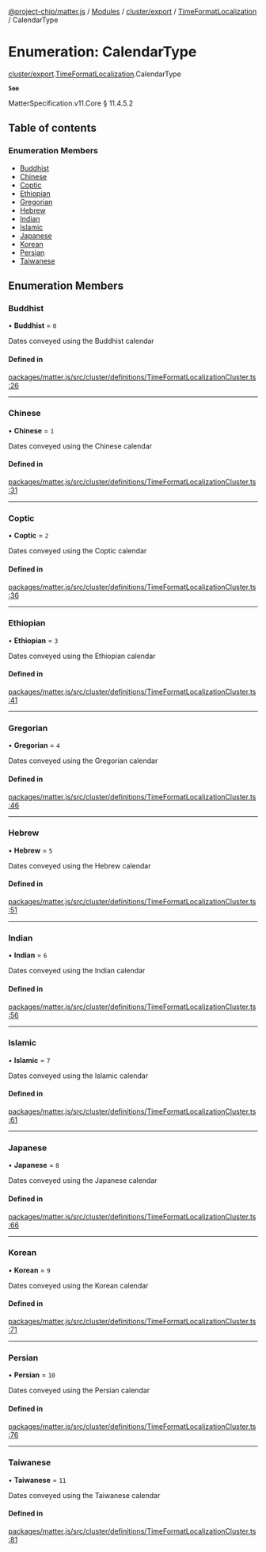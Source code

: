 [@project-chip/matter.js](../README.md) / [Modules](../modules.md) / [cluster/export](../modules/cluster_export.md) / [TimeFormatLocalization](../modules/cluster_export.TimeFormatLocalization.md) / CalendarType

# Enumeration: CalendarType

[cluster/export](../modules/cluster_export.md).[TimeFormatLocalization](../modules/cluster_export.TimeFormatLocalization.md).CalendarType

**`See`**

MatterSpecification.v11.Core § 11.4.5.2

## Table of contents

### Enumeration Members

- [Buddhist](cluster_export.TimeFormatLocalization.CalendarType.md#buddhist)
- [Chinese](cluster_export.TimeFormatLocalization.CalendarType.md#chinese)
- [Coptic](cluster_export.TimeFormatLocalization.CalendarType.md#coptic)
- [Ethiopian](cluster_export.TimeFormatLocalization.CalendarType.md#ethiopian)
- [Gregorian](cluster_export.TimeFormatLocalization.CalendarType.md#gregorian)
- [Hebrew](cluster_export.TimeFormatLocalization.CalendarType.md#hebrew)
- [Indian](cluster_export.TimeFormatLocalization.CalendarType.md#indian)
- [Islamic](cluster_export.TimeFormatLocalization.CalendarType.md#islamic)
- [Japanese](cluster_export.TimeFormatLocalization.CalendarType.md#japanese)
- [Korean](cluster_export.TimeFormatLocalization.CalendarType.md#korean)
- [Persian](cluster_export.TimeFormatLocalization.CalendarType.md#persian)
- [Taiwanese](cluster_export.TimeFormatLocalization.CalendarType.md#taiwanese)

## Enumeration Members

### Buddhist

• **Buddhist** = ``0``

Dates conveyed using the Buddhist calendar

#### Defined in

[packages/matter.js/src/cluster/definitions/TimeFormatLocalizationCluster.ts:26](https://github.com/project-chip/matter.js/blob/5f71eedebdb9fa54338bde320c311bb359b7455d/packages/matter.js/src/cluster/definitions/TimeFormatLocalizationCluster.ts#L26)

___

### Chinese

• **Chinese** = ``1``

Dates conveyed using the Chinese calendar

#### Defined in

[packages/matter.js/src/cluster/definitions/TimeFormatLocalizationCluster.ts:31](https://github.com/project-chip/matter.js/blob/5f71eedebdb9fa54338bde320c311bb359b7455d/packages/matter.js/src/cluster/definitions/TimeFormatLocalizationCluster.ts#L31)

___

### Coptic

• **Coptic** = ``2``

Dates conveyed using the Coptic calendar

#### Defined in

[packages/matter.js/src/cluster/definitions/TimeFormatLocalizationCluster.ts:36](https://github.com/project-chip/matter.js/blob/5f71eedebdb9fa54338bde320c311bb359b7455d/packages/matter.js/src/cluster/definitions/TimeFormatLocalizationCluster.ts#L36)

___

### Ethiopian

• **Ethiopian** = ``3``

Dates conveyed using the Ethiopian calendar

#### Defined in

[packages/matter.js/src/cluster/definitions/TimeFormatLocalizationCluster.ts:41](https://github.com/project-chip/matter.js/blob/5f71eedebdb9fa54338bde320c311bb359b7455d/packages/matter.js/src/cluster/definitions/TimeFormatLocalizationCluster.ts#L41)

___

### Gregorian

• **Gregorian** = ``4``

Dates conveyed using the Gregorian calendar

#### Defined in

[packages/matter.js/src/cluster/definitions/TimeFormatLocalizationCluster.ts:46](https://github.com/project-chip/matter.js/blob/5f71eedebdb9fa54338bde320c311bb359b7455d/packages/matter.js/src/cluster/definitions/TimeFormatLocalizationCluster.ts#L46)

___

### Hebrew

• **Hebrew** = ``5``

Dates conveyed using the Hebrew calendar

#### Defined in

[packages/matter.js/src/cluster/definitions/TimeFormatLocalizationCluster.ts:51](https://github.com/project-chip/matter.js/blob/5f71eedebdb9fa54338bde320c311bb359b7455d/packages/matter.js/src/cluster/definitions/TimeFormatLocalizationCluster.ts#L51)

___

### Indian

• **Indian** = ``6``

Dates conveyed using the Indian calendar

#### Defined in

[packages/matter.js/src/cluster/definitions/TimeFormatLocalizationCluster.ts:56](https://github.com/project-chip/matter.js/blob/5f71eedebdb9fa54338bde320c311bb359b7455d/packages/matter.js/src/cluster/definitions/TimeFormatLocalizationCluster.ts#L56)

___

### Islamic

• **Islamic** = ``7``

Dates conveyed using the Islamic calendar

#### Defined in

[packages/matter.js/src/cluster/definitions/TimeFormatLocalizationCluster.ts:61](https://github.com/project-chip/matter.js/blob/5f71eedebdb9fa54338bde320c311bb359b7455d/packages/matter.js/src/cluster/definitions/TimeFormatLocalizationCluster.ts#L61)

___

### Japanese

• **Japanese** = ``8``

Dates conveyed using the Japanese calendar

#### Defined in

[packages/matter.js/src/cluster/definitions/TimeFormatLocalizationCluster.ts:66](https://github.com/project-chip/matter.js/blob/5f71eedebdb9fa54338bde320c311bb359b7455d/packages/matter.js/src/cluster/definitions/TimeFormatLocalizationCluster.ts#L66)

___

### Korean

• **Korean** = ``9``

Dates conveyed using the Korean calendar

#### Defined in

[packages/matter.js/src/cluster/definitions/TimeFormatLocalizationCluster.ts:71](https://github.com/project-chip/matter.js/blob/5f71eedebdb9fa54338bde320c311bb359b7455d/packages/matter.js/src/cluster/definitions/TimeFormatLocalizationCluster.ts#L71)

___

### Persian

• **Persian** = ``10``

Dates conveyed using the Persian calendar

#### Defined in

[packages/matter.js/src/cluster/definitions/TimeFormatLocalizationCluster.ts:76](https://github.com/project-chip/matter.js/blob/5f71eedebdb9fa54338bde320c311bb359b7455d/packages/matter.js/src/cluster/definitions/TimeFormatLocalizationCluster.ts#L76)

___

### Taiwanese

• **Taiwanese** = ``11``

Dates conveyed using the Taiwanese calendar

#### Defined in

[packages/matter.js/src/cluster/definitions/TimeFormatLocalizationCluster.ts:81](https://github.com/project-chip/matter.js/blob/5f71eedebdb9fa54338bde320c311bb359b7455d/packages/matter.js/src/cluster/definitions/TimeFormatLocalizationCluster.ts#L81)
